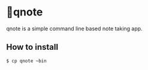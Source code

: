 # 📝qnote 
qnote is a simple command line based note taking app. 


## How to install
`$ cp qnote ~bin`
